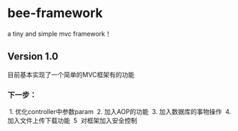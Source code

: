 # bee-framework
a tiny and simple mvc framework！
## Version 1.0
目前基本实现了一个简单的MVC框架有的功能
### 下一步：
  1. 优化controller中参数param
  2. 加入AOP的功能
  3. 加入数据库的事物操作
  4. 加入文件上传下载功能
  5  对框架加入安全控制
